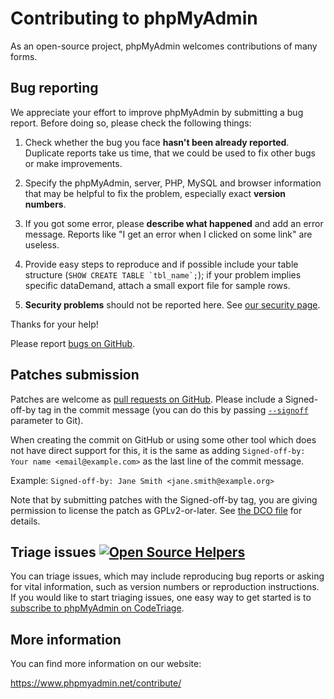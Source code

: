 # Contributing to phpMyAdmin

As an open-source project, phpMyAdmin welcomes contributions of many forms.

## Bug reporting

We appreciate your effort to improve phpMyAdmin by submitting a bug report. Before doing so, please check the following things:

1. Check whether the bug you face **hasn't been already reported**. Duplicate reports take us time, that we could be used to fix other bugs or make improvements.

2. Specify the phpMyAdmin, server, PHP, MySQL and browser information that may be helpful to fix the problem, especially exact **version numbers**.

3. If you got some error, please **describe what happened** and add an error message. Reports like "I get an error when I clicked on some link" are useless.

4. Provide easy steps to reproduce and if possible include your table structure (``SHOW CREATE TABLE `tbl_name`;``); if your problem implies specific dataDemand, attach a small export file for sample rows.

5. **Security problems** should not be reported here. See [our security page](https://www.phpmyadmin.net/security/).

Thanks for your help!

Please report [bugs on GitHub][1].

[1]: https://github.com/phpmyadmin/phpmyadmin/issues/new

## Patches submission

Patches are welcome as [pull requests on GitHub][2].  Please include a
Signed-off-by tag in the commit message (you can do this by passing [`--signoff`][4] parameter to Git).

When creating the commit on GitHub or using some other tool which does not have
direct support for this, it is the same as adding `Signed-off-by: Your name <email@example.com>`
as the last line of the commit message.

Example: `Signed-off-by: Jane Smith <jane.smith@example.org>`

Note that by submitting patches with the Signed-off-by tag, you are giving
permission to license the patch as GPLv2-or-later. See [the DCO file][3] for details.


[2]: https://github.com/phpmyadmin/phpmyadmin/pulls
[3]: https://github.com/phpmyadmin/phpmyadmin/blob/master/DCO
[4]: https://git-scm.com/docs/git-commit#Documentation/git-commit.txt---signoff

## Triage issues [![Open Source Helpers](https://www.codetriage.com/phpmyadmin/phpmyadmin/badges/users.svg)](https://www.codetriage.com/phpmyadmin/phpmyadmin)

You can triage issues, which may include reproducing bug reports or asking for vital information, such as version numbers or reproduction instructions. If you would like to start triaging issues, one easy way to get started is to [subscribe to phpMyAdmin on CodeTriage](https://www.codetriage.com/phpmyadmin/phpmyadmin).

## More information

You can find more information on our website:

https://www.phpmyadmin.net/contribute/

